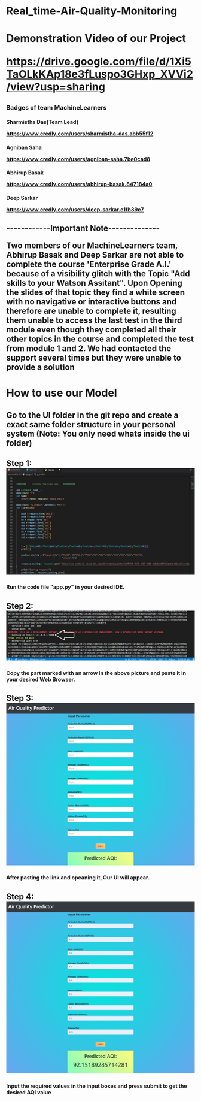 # Real_time-Air-Quality-Monitoring

<h1> Demonstration Video of our Project
  
  https://drive.google.com/file/d/1Xi5TaOLkKAp18e3fLuspo3GHxp_XVVi2/view?usp=sharing

 <h3>Badges of team MachineLearners
  
 <h4>Sharmistha Das(Team Lead)
      
  https://www.credly.com/users/sharmistha-das.abb55f12
      
  <h4>Agniban Saha
      
   https://www.credly.com/users/agniban-saha.7be0cad8
      
  <h4>Abhirup Basak
      
   https://www.credly.com/users/abhirup-basak.847184a0
      
  <h4>Deep Sarkar
     
   https://www.credly.com/users/deep-sarkar.e1fb39c7
  
  <h2>------------Important Note--------------
    
 Two members of our MachineLearners team, Abhirup Basak and Deep Sarkar are not able to complete the course
'Enterprise Grade A.I.' because of a visibility glitch with the Topic "Add skills to your Watson Assitant".
Upon Opening the slides of that topic they find a white screen with no navigative or interactive buttons and therefore are unable to complete it,
resulting them unable to access the last test in the third module even though they completed all their other topics in the course and 
completed the test from module 1 and 2.
    We had contacted the support several times but they were unable to provide a solution   
    
  
  
  <h1> How to use our Model

<h2> Go to the UI folder in the git repo and create a exact same folder structure in your personal system (Note: You only need whats inside the ui folder)
  
<h2>Step 1:
  
<img src = "Procedure/step1 ss.jpg">
  
 <h4> Run the code file "app.py" in your desired IDE.

   
<h2> Step 2:
  
  <img src = "Procedure/step2 ss.jpg">
  
  <h4> Copy the part marked with an arrow in the above picture and paste it in your desired Web Browser.
    
<h2> Step 3:
  
  <img src = "Procedure/step3 ss.jpeg">
  
  <h4> After pasting the link and opeaning it, Our UI will appear.
    
<h2> Step 4:
  
  <img src = "Procedure/step4 ss.jpeg">
  
  <h4> Input the required values in the input boxes and press submit to get the desired AQI value
